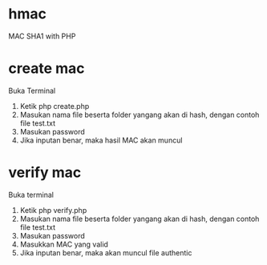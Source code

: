 # hmac

MAC SHA1 with PHP

# create mac

Buka Terminal
1. Ketik php create.php
2. Masukan nama file beserta folder yangang akan di hash, dengan contoh file test.txt
3. Masukan password
4. Jika inputan benar, maka hasil MAC akan muncul

# verify mac

Buka terminal
1. Ketik php verify.php
2. Masukan nama file beserta folder yangang akan di hash, dengan contoh file test.txt
3. Masukan password
4. Masukkan MAC yang valid 
4. Jika inputan benar, maka akan muncul file authentic
